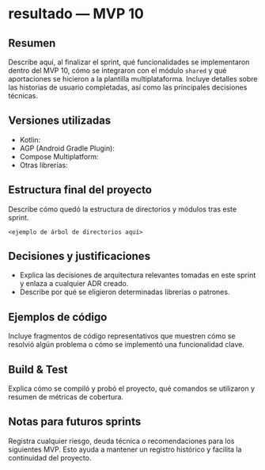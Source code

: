 # resultado — MVP 10

## Resumen

Describe aquí, al finalizar el sprint, qué funcionalidades se implementaron
dentro del MVP 10, cómo se integraron con el módulo `shared` y qué
aportaciones se hicieron a la plantilla multiplataforma.  Incluye detalles
sobre las historias de usuario completadas, así como las principales
decisiones técnicas.

## Versiones utilizadas

- Kotlin:
- AGP (Android Gradle Plugin):
- Compose Multiplatform:
- Otras librerías:

## Estructura final del proyecto

Describe cómo quedó la estructura de directorios y módulos tras este sprint.

```
<ejemplo de árbol de directorios aquí>
```

## Decisiones y justificaciones

- Explica las decisiones de arquitectura relevantes tomadas en este sprint y
  enlaza a cualquier ADR creado.
- Describe por qué se eligieron determinadas librerías o patrones.

## Ejemplos de código

Incluye fragmentos de código representativos que muestren cómo se resolvió
algún problema o cómo se implementó una funcionalidad clave.

## Build & Test

Explica cómo se compiló y probó el proyecto, qué comandos se utilizaron y
resumen de métricas de cobertura.

## Notas para futuros sprints

Registra cualquier riesgo, deuda técnica o recomendaciones para los siguientes
MVP.  Esto ayuda a mantener un registro histórico y facilita la continuidad
del proyecto.